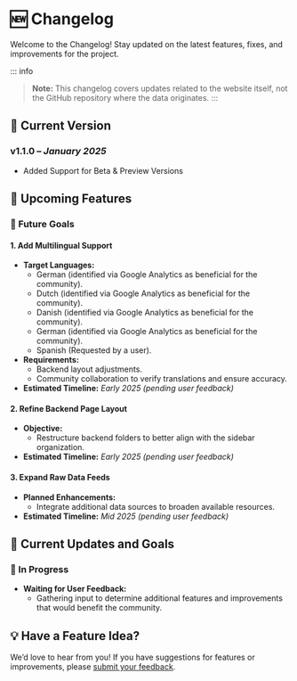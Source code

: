 # 🆕 **Changelog**

Welcome to the Changelog! Stay updated on the latest features, fixes, and improvements for the project.

::: info
> **Note:** This changelog covers updates related to the website itself, not the GitHub repository where the data originates.
:::

## **📌 Current Version**

### **v1.1.0** – *January 2025*

- Added Support for Beta & Preview Versions

## **🌟 Upcoming Features**

### **🚀 Future Goals**

#### 1. **Add Multilingual Support**
   - **Target Languages:**  
      - German (identified via Google Analytics as beneficial for the community).  
      - Dutch (identified via Google Analytics as beneficial for the community).  
      - Danish (identified via Google Analytics as beneficial for the community).  
      - German (identified via Google Analytics as beneficial for the community).  
      - Spanish (Requested by a user).  
   - **Requirements:**  
      - Backend layout adjustments.  
      - Community collaboration to verify translations and ensure accuracy.  
   - **Estimated Timeline:** *Early 2025 (pending user feedback)*  

#### 2. **Refine Backend Page Layout**
   - **Objective:**  
      - Restructure backend folders to better align with the sidebar organization.  
   - **Estimated Timeline:** *Early 2025 (pending user feedback)*  

#### 3. **Expand Raw Data Feeds**
   - **Planned Enhancements:**  
      - Integrate additional data sources to broaden available resources.  
   - **Estimated Timeline:** *Mid 2025 (pending user feedback)*  

## **🎯 Current Updates and Goals**

### **🔄 In Progress**
- **Waiting for User Feedback:**  
   - Gathering input to determine additional features and improvements that would benefit the community.

## **💡 Have a Feature Idea?**
We’d love to hear from you!
If you have suggestions for features or improvements, please [submit your feedback](./feedback).
